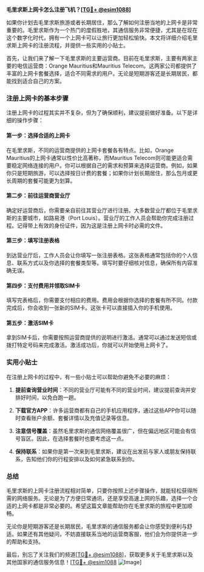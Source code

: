 **毛里求斯上网卡怎么注册飞机？[[TG💪+ @esim1088](https://t.me/s/esim1088)]**

如果你计划去毛里求斯旅游或者长期居住，那么了解如何注册当地的上网卡是非常重要的。毛里求斯作为一个热门的度假胜地，其通信服务非常便捷，尤其是在现在这个数字化时代，拥有一个上网卡可以让旅行更加轻松愉快。本文将详细介绍毛里求斯上网卡的注册流程，并提供一些实用的小贴士。

首先，让我们来了解一下毛里求斯的主要运营商。目前在毛里求斯，主要有两家主要的电信运营商：Orange Mauritius和Mauritius Telecom。这两家公司都提供了丰富的上网卡套餐选择，适合不同需求的用户。无论是短期游客还是长期居民，都能找到适合自己的方案。

### 注册上网卡的基本步骤

注册上网卡的过程其实并不复杂，但为了确保顺利，建议提前做好准备。以下是详细的操作步骤：

#### 第一步：选择合适的上网卡

在毛里求斯，不同的运营商提供的上网卡套餐各有特点。比如，Orange Mauritius的上网卡通常以性价比高著称，而Mauritius Telecom则可能更适合需要稳定网络连接的用户。你可以根据自己的需求和预算来选择运营商。例如，如果你只是短期旅游，可以选择按日计费的套餐；如果你计划长期居住，那么包月或更长周期的套餐可能更为划算。

#### 第二步：前往运营商营业厅

确定好运营商后，你需要亲自前往其营业厅进行注册。大多数营业厅都位于毛里求斯的主要城市，如路易港（Port Louis）。营业厅的工作人员会帮助你完成注册过程。记得带上有效的身份证件，因为这是注册上网卡时必需的文件。

#### 第三步：填写注册表格

到达营业厅后，工作人员会让你填写一张注册表格。这张表格通常包括你的个人信息、联系方式以及你选择的套餐类型等。填写时要仔细核对信息，确保所有内容准确无误。

#### 第四步：支付费用并领取SIM卡

填写完表格后，你需要支付相应的费用。费用会根据你选择的套餐有所不同。付款完成后，你会收到一张新的SIM卡。这张卡可以直接插入你的手机使用。

#### 第五步：激活SIM卡

拿到SIM卡后，你需要按照运营商提供的说明进行激活。通常可以通过发送短信或拨打特定号码来完成激活。激活成功后，你就可以开始使用上网卡了。

### 实用小贴士

在注册上网卡的过程中，有一些小贴士可以帮助你避免不必要的麻烦：

1. **提前查询营业时间**：不同的营业厅可能有不同的营业时间，建议提前查询并安排好时间，以免白跑一趟。
   
2. **下载官方APP**：许多运营商都有自己的手机应用程序，通过这些APP你可以随时查看账户余额、套餐详情以及充值记录等信息。

3. **注意信号覆盖**：虽然毛里求斯的通信网络覆盖很广，但在偏远地区可能会有信号盲区。因此，在选择套餐时也要考虑这一点。

4. **保持联系**：如果你是第一次来到毛里求斯，建议在出发前与家人或朋友保持联系，告知他们你的行程安排以及如何紧急联系到你。

### 总结

毛里求斯的上网卡注册流程相对简单，只要你按照上述步骤操作，就能轻松获得所需的网络服务。无论是为了方便日常通讯，还是享受高速上网的乐趣，选择一个合适的上网卡都是非常必要的。希望这篇文章能帮助你在毛里求斯的旅程中更加顺畅。

无论你是短期游客还是长期居民，毛里求斯的通信服务都会让你感受到便利与舒适。如果还有其他疑问，不妨直接联系当地的运营商客服，他们会为你提供进一步的帮助和支持。

最后，别忘了关注我们的频道[[TG💪+ @esim1088](https://t.me/s/esim1088)]，获取更多关于毛里求斯以及其他国家的通信服务信息！[[TG💪+ @esim1088](https://t.me/s/esim1088) ![Image](https://i.postimg.cc/4NQfJmqS/Snipaste-2025-05-13-00-14-12.png)]